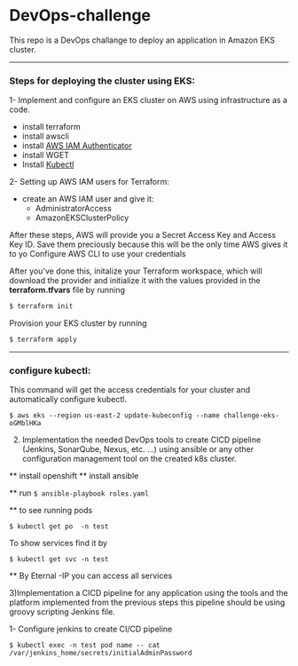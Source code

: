 # DevOps-challenge

This repo is a DevOps challange  to deploy an application in Amazon EKS cluster.

---

### Steps for deploying the cluster using EKS:

1- Implement and configure an EKS cluster on AWS using infrastructure as a code.

* install terraform
* install awscli
* install  [AWS IAM Authenticator](https://docs.aws.amazon.com/eks/latest/userguide/install-aws-iam-authenticator.html)
* install WGET
* Install [Kubectl](https://kubernetes.io/docs/tasks/tools/install-kubectl/)

2- Setting up AWS IAM users for Terraform: 
* create an AWS IAM user and give it:
  * AdministratorAccess
  * AmazonEKSClusterPolicy

After these steps, AWS will provide you a Secret Access Key and Access Key ID. Save them preciously because this will be the only time AWS gives it to yo
Configure AWS CLI to use your credentials

After you've done this, initalize your Terraform workspace, which will download the provider and initialize it with the values provided in the **terraform.tfvars** file by running 
```bash
$ terraform init
``` 

Provision your EKS cluster by running 
```bash
$ terraform apply
```

---

### configure kubectl:

This command will get the access credentials for your cluster and automatically configure kubectl.

```
$ aws eks --region us-east-2 update-kubeconfig --name challenge-eks-oGMblHKa
```

2) Implementation the needed DevOps tools to create CICD pipeline (Jenkins, SonarQube, Nexus, etc. ...) using ansible or any other configuration management tool on the created k8s cluster.

** install openshift
** install ansible


** run `$ ansible-playbook roles.yaml`

** to see running pods
 
```
$ kubectl get po  -n test
```

To show services find it by

```
$ kubectl get svc -n test
```

** By Eternal -IP you can access all services

3)Implementation a CICD pipeline for any application using the tools and the platform implemented from the previous steps this pipeline should be using groovy scripting Jenkins file.

1- Configure jenkins to create CI/CD pipeline

```
$ kubectl exec -n test pod name -- cat /var/jenkins_home/secrets/initialAdminPassword
```

